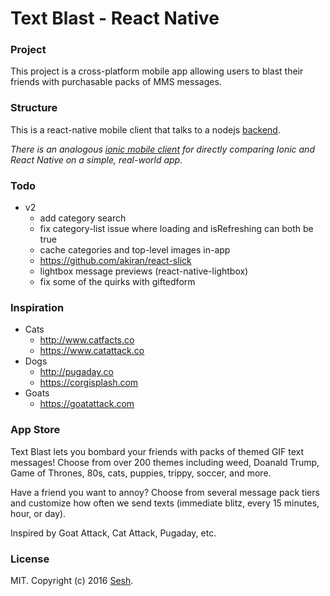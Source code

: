# Text Blast - React Native

### Project

This project is a cross-platform mobile app allowing users to blast their friends with purchasable packs of MMS messages.

### Structure

This is a react-native mobile client that talks to a nodejs [backend](https://github.com/SeshApp/blast).

*There is an analogous [ionic mobile client](https://github.com/SeshApp/blast-ionic) for directly comparing Ionic and React Native on a simple, real-world app.*

### Todo

* v2
  * add category search
  * fix category-list issue where loading and isRefreshing can both be true
  * cache categories and top-level images in-app
  * https://github.com/akiran/react-slick
  * lightbox message previews (react-native-lightbox)
  * fix some of the quirks with giftedform

### Inspiration

* Cats
  * http://www.catfacts.co
  * https://www.catattack.co
* Dogs
  * http://pugaday.co
  * https://corgisplash.com
* Goats
  * https://goatattack.com

### App Store

Text Blast lets you bombard your friends with packs of themed GIF text messages! Choose from over 200 themes including weed, Doanald Trump, Game of Thrones, 80s, cats, puppies, trippy, soccer, and more.

Have a friend you want to annoy? Choose from several message pack tiers and customize how often we send texts (immediate blitz, every 15 minutes, hour, or day).

Inspired by Goat Attack, Cat Attack, Pugaday, etc.

### License

MIT. Copyright (c) 2016 [Sesh](http://seshapp.com).
